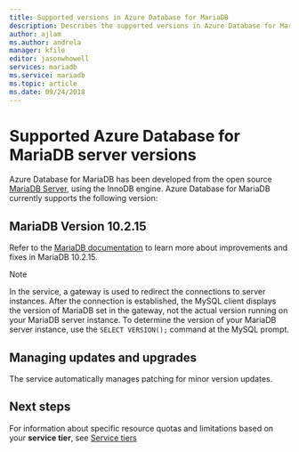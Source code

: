 ```yaml
---
title: Supported versions in Azure Database for MariaDB
description: Describes the supported versions in Azure Database for MariaDB.
author: ajlam
ms.author: andrela
manager: kfile
editor: jasonwhowell
services: mariadb
ms.service: mariadb
ms.topic: article
ms.date: 09/24/2018
---
```

# Supported Azure Database for MariaDB server versions
Azure Database for MariaDB has been developed from the open source [MariaDB Server](https://downloads.mariadb.org/), using the InnoDB engine. Azure Database for MariaDB currently supports the following version:

## MariaDB Version 10.2.15
Refer to the [MariaDB documentation](https://downloads.mariadb.org/mariadb/10.2.15/) to learn more about improvements and fixes in MariaDB 10.2.15.

> [!NOTE]
> In the service, a gateway is used to redirect the connections to server instances. After the connection is established, the MySQL client displays the version of MariaDB set in the gateway, not the actual version running on your MariaDB server instance. To determine the version of your MariaDB server instance, use the `SELECT VERSION();` command at the MySQL prompt.

## Managing updates and upgrades
The service automatically manages patching for minor version updates.

## Next steps
For information about specific resource quotas and limitations based on your **service tier**, see [Service tiers](./concepts-pricing-tiers.md)